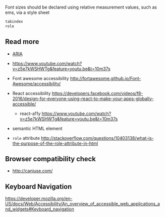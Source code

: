 Font sizes should be declared using relative measurement values, such as ems, via a style sheet

```js
tabindex
role
```

## Read more
- [ARIA](https://developer.mozilla.org/en-US/docs/Web/Accessibility/ARIA)
- https://www.youtube.com/watch?v=z5e7kWSHWTg&feature=youtu.be&t=10m37s
- Font awesome accessibility http://fortawesome.github.io/Font-Awesome/accessibility/

- React accessibility https://developers.facebook.com/videos/f8-2016/design-for-everyone-using-react-to-make-your-apps-globally-accessible/
  - react-a11y https://www.youtube.com/watch?v=z5e7kWSHWTg&feature=youtu.be&t=10m37s

- semantic HTML element
- `role` attribute http://stackoverflow.com/questions/10403138/what-is-the-purpose-of-the-role-attribute-in-html

## Browser compatibility check
- http://caniuse.com/

## Keyboard Navigation
https://developer.mozilla.org/en-US/docs/Web/Accessibility/An_overview_of_accessible_web_applications_and_widgets#Keyboard_navigation
